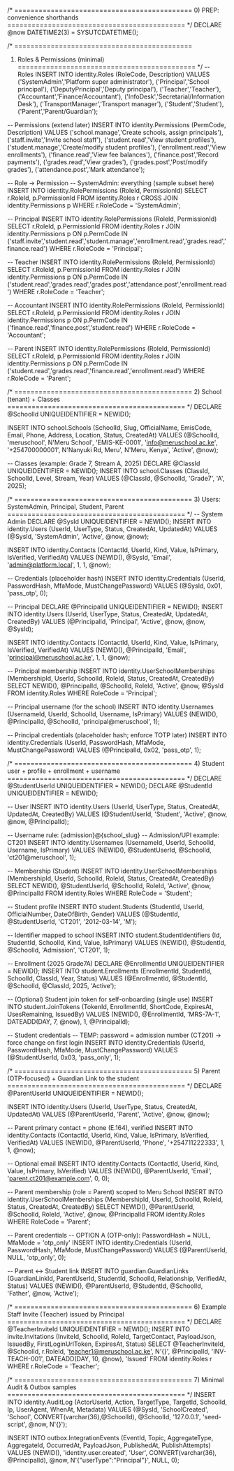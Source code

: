 /* ============================================
   0) PREP: convenience shorthands
   ============================================ */
DECLARE @now DATETIME2(3) = SYSUTCDATETIME();

/* ============================================
   1) Roles & Permissions (minimal)
   ============================================ */
-- Roles
INSERT INTO identity.Roles (RoleCode, Description) VALUES
 ('SystemAdmin','Platform super administrator'),
 ('Principal','School principal'),
 ('DeputyPrincipal','Deputy principal'),
 ('Teacher','Teacher'),
 ('Accountant','Finance/Accountant'),
 ('InfoDesk','Secretarial/Information Desk'),
 ('TransportManager','Transport manager'),
 ('Student','Student'),
 ('Parent','Parent/Guardian');

-- Permissions (extend later)
INSERT INTO identity.Permissions (PermCode, Description) VALUES
 ('school.manage','Create schools, assign principals'),
 ('staff.invite','Invite school staff'),
 ('student.read','View student profiles'),
 ('student.manage','Create/modify student profiles'),
 ('enrollment.read','View enrollments'),
 ('finance.read','View fee balances'),
 ('finance.post','Record payments'),
 ('grades.read','View grades'),
 ('grades.post','Post/modify grades'),
 ('attendance.post','Mark attendance');

-- Role → Permission
-- SystemAdmin: everything (sample subset here)
INSERT INTO identity.RolePermissions (RoleId, PermissionId)
SELECT r.RoleId, p.PermissionId
FROM identity.Roles r CROSS JOIN identity.Permissions p
WHERE r.RoleCode = 'SystemAdmin';

-- Principal
INSERT INTO identity.RolePermissions (RoleId, PermissionId)
SELECT r.RoleId, p.PermissionId
FROM identity.Roles r
JOIN identity.Permissions p ON p.PermCode IN
 ('staff.invite','student.read','student.manage','enrollment.read','grades.read','finance.read')
WHERE r.RoleCode = 'Principal';

-- Teacher
INSERT INTO identity.RolePermissions (RoleId, PermissionId)
SELECT r.RoleId, p.PermissionId
FROM identity.Roles r
JOIN identity.Permissions p ON p.PermCode IN
 ('student.read','grades.read','grades.post','attendance.post','enrollment.read')
WHERE r.RoleCode = 'Teacher';

-- Accountant
INSERT INTO identity.RolePermissions (RoleId, PermissionId)
SELECT r.RoleId, p.PermissionId
FROM identity.Roles r
JOIN identity.Permissions p ON p.PermCode IN
 ('finance.read','finance.post','student.read')
WHERE r.RoleCode = 'Accountant';

-- Parent
INSERT INTO identity.RolePermissions (RoleId, PermissionId)
SELECT r.RoleId, p.PermissionId
FROM identity.Roles r
JOIN identity.Permissions p ON p.PermCode IN
 ('student.read','grades.read','finance.read','enrollment.read')
WHERE r.RoleCode = 'Parent';

/* ============================================
   2) School (tenant) + Classes
   ============================================ */
DECLARE @SchoolId UNIQUEIDENTIFIER = NEWID();

INSERT INTO school.Schools (SchoolId, Slug, OfficialName, EmisCode, Email, Phone, Address, Location, Status, CreatedAt)
VALUES (@SchoolId, 'meruschool', N'Meru School', 'EMIS-KE-0001', 'info@meruschool.ac.ke', '+254700000001',
        N'Nanyuki Rd, Meru', N'Meru, Kenya', 'Active', @now);

-- Classes (example: Grade 7, Stream A, 2025)
DECLARE @ClassId UNIQUEIDENTIFIER = NEWID();
INSERT INTO school.Classes (ClassId, SchoolId, Level, Stream, Year)
VALUES (@ClassId, @SchoolId, 'Grade7', 'A', 2025);

/* ============================================
   3) Users: SystemAdmin, Principal, Student, Parent
   ============================================ */
-- System Admin
DECLARE @SysId UNIQUEIDENTIFIER = NEWID();
INSERT INTO identity.Users (UserId, UserType, Status, CreatedAt, UpdatedAt)
VALUES (@SysId, 'SystemAdmin', 'Active', @now, @now);

INSERT INTO identity.Contacts (ContactId, UserId, Kind, Value, IsPrimary, IsVerified, VerifiedAt)
VALUES (NEWID(), @SysId, 'Email', 'admin@platform.local', 1, 1, @now);

-- Credentials (placeholder hash)
INSERT INTO identity.Credentials (UserId, PasswordHash, MfaMode, MustChangePassword)
VALUES (@SysId, 0x01, 'pass_otp', 0);

-- Principal
DECLARE @PrincipalId UNIQUEIDENTIFIER = NEWID();
INSERT INTO identity.Users (UserId, UserType, Status, CreatedAt, UpdatedAt, CreatedBy)
VALUES (@PrincipalId, 'Principal', 'Active', @now, @now, @SysId);

INSERT INTO identity.Contacts (ContactId, UserId, Kind, Value, IsPrimary, IsVerified, VerifiedAt)
VALUES (NEWID(), @PrincipalId, 'Email', 'principal@meruschool.ac.ke', 1, 1, @now);

-- Principal membership
INSERT INTO identity.UserSchoolMemberships (MembershipId, UserId, SchoolId, RoleId, Status, CreatedAt, CreatedBy)
SELECT NEWID(), @PrincipalId, @SchoolId, RoleId, 'Active', @now, @SysId
FROM identity.Roles WHERE RoleCode = 'Principal';

-- Principal username (for the school)
INSERT INTO identity.Usernames (UsernameId, UserId, SchoolId, Username, IsPrimary)
VALUES (NEWID(), @PrincipalId, @SchoolId, 'principal@meruschool', 1);

-- Principal credentials (placeholder hash; enforce TOTP later)
INSERT INTO identity.Credentials (UserId, PasswordHash, MfaMode, MustChangePassword)
VALUES (@PrincipalId, 0x02, 'pass_otp', 1);

/* ============================================
   4) Student user + profile + enrollment + username
   ============================================ */
DECLARE @StudentUserId UNIQUEIDENTIFIER = NEWID();
DECLARE @StudentId UNIQUEIDENTIFIER = NEWID();

-- User
INSERT INTO identity.Users (UserId, UserType, Status, CreatedAt, UpdatedAt, CreatedBy)
VALUES (@StudentUserId, 'Student', 'Active', @now, @now, @PrincipalId);

-- Username rule: {admission}@{school_slug}
-- Admission/UPI example: CT201
INSERT INTO identity.Usernames (UsernameId, UserId, SchoolId, Username, IsPrimary)
VALUES (NEWID(), @StudentUserId, @SchoolId, 'ct201@meruschool', 1);

-- Membership (Student)
INSERT INTO identity.UserSchoolMemberships (MembershipId, UserId, SchoolId, RoleId, Status, CreatedAt, CreatedBy)
SELECT NEWID(), @StudentUserId, @SchoolId, RoleId, 'Active', @now, @PrincipalId
FROM identity.Roles WHERE RoleCode = 'Student';

-- Student profile
INSERT INTO student.Students (StudentId, UserId, OfficialNumber, DateOfBirth, Gender)
VALUES (@StudentId, @StudentUserId, 'CT201', '2012-03-14', 'M');

-- Identifier mapped to school
INSERT INTO student.StudentIdentifiers (Id, StudentId, SchoolId, Kind, Value, IsPrimary)
VALUES (NEWID(), @StudentId, @SchoolId, 'Admission', 'CT201', 1);

-- Enrollment (2025 Grade7A)
DECLARE @EnrollmentId UNIQUEIDENTIFIER = NEWID();
INSERT INTO student.Enrollments (EnrollmentId, StudentId, SchoolId, ClassId, Year, Status)
VALUES (@EnrollmentId, @StudentId, @SchoolId, @ClassId, 2025, 'Active');

-- (Optional) Student join token for self-onboarding (single use)
INSERT INTO student.JoinTokens (TokenId, EnrollmentId, ShortCode, ExpiresAt, UsesRemaining, IssuedBy)
VALUES (NEWID(), @EnrollmentId, 'MRS-7A-1', DATEADD(DAY, 7, @now), 1, @PrincipalId);

-- Student credentials
-- TEMP: password = admission number (CT201) -> force change on first login
INSERT INTO identity.Credentials (UserId, PasswordHash, MfaMode, MustChangePassword)
VALUES (@StudentUserId, 0x03, 'pass_only', 1);

/* ============================================
   5) Parent (OTP-focused) + Guardian Link to the student
   ============================================ */
DECLARE @ParentUserId UNIQUEIDENTIFIER = NEWID();

INSERT INTO identity.Users (UserId, UserType, Status, CreatedAt, UpdatedAt)
VALUES (@ParentUserId, 'Parent', 'Active', @now, @now);

-- Parent primary contact = phone (E.164), verified
INSERT INTO identity.Contacts (ContactId, UserId, Kind, Value, IsPrimary, IsVerified, VerifiedAt)
VALUES (NEWID(), @ParentUserId, 'Phone', '+254711222333', 1, 1, @now);

-- Optional email
INSERT INTO identity.Contacts (ContactId, UserId, Kind, Value, IsPrimary, IsVerified)
VALUES (NEWID(), @ParentUserId, 'Email', 'parent.ct201@example.com', 0, 0);

-- Parent membership (role = Parent) scoped to Meru School
INSERT INTO identity.UserSchoolMemberships (MembershipId, UserId, SchoolId, RoleId, Status, CreatedAt, CreatedBy)
SELECT NEWID(), @ParentUserId, @SchoolId, RoleId, 'Active', @now, @PrincipalId
FROM identity.Roles WHERE RoleCode = 'Parent';

-- Parent credentials
-- OPTION A (OTP-only): PasswordHash = NULL, MfaMode = 'otp_only'
INSERT INTO identity.Credentials (UserId, PasswordHash, MfaMode, MustChangePassword)
VALUES (@ParentUserId, NULL, 'otp_only', 0);

-- Parent ↔ Student link
INSERT INTO guardian.GuardianLinks (GuardianLinkId, ParentUserId, StudentId, SchoolId, Relationship, VerifiedAt, Status)
VALUES (NEWID(), @ParentUserId, @StudentId, @SchoolId, 'Father', @now, 'Active');

/* ============================================
   6) Example Staff Invite (Teacher) issued by Principal
   ============================================ */
DECLARE @TeacherInviteId UNIQUEIDENTIFIER = NEWID();
INSERT INTO invite.Invitations
 (InviteId, SchoolId, RoleId, TargetContact, PayloadJson, IssuedBy, FirstLoginUrlToken, ExpiresAt, Status)
SELECT
 @TeacherInviteId, @SchoolId, r.RoleId, 'teacher1@meruschool.ac.ke',
 N'{}', @PrincipalId, 'INV-TEACH-001', DATEADD(DAY, 10, @now), 'Issued'
FROM identity.Roles r WHERE r.RoleCode = 'Teacher';

/* ============================================
   7) Minimal Audit & Outbox samples
   ============================================ */
INSERT INTO identity.AuditLog (ActorUserId, Action, TargetType, TargetId, SchoolId, Ip, UserAgent, WhenAt, Metadata)
VALUES (@SysId, 'SchoolCreated', 'School', CONVERT(varchar(36),@SchoolId), @SchoolId, '127.0.0.1', 'seed-script', @now, N'{}');

INSERT INTO outbox.IntegrationEvents (EventId, Topic, AggregateType, AggregateId, OccurredAt, PayloadJson, PublishedAt, PublishAttempts)
VALUES (NEWID(), 'identity.user.created', 'User', CONVERT(varchar(36), @PrincipalId), @now, N'{"userType":"Principal"}', NULL, 0);
